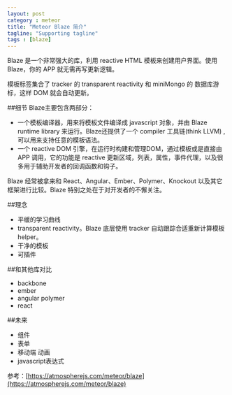 ```yaml
---
layout: post
category : meteor
title: "Meteor Blaze 简介"
tagline: "Supporting tagline"
tags : [blaze]
---
```


Blaze 是一个非常强大的库，利用 reactive HTML 模板来创建用户界面。使用Blaze，你的 APP 就无需再写更新逻辑。

模板标签集合了 tracker 的 transparent reactivity 和 miniMongo 的 数据库游标，这样 DOM 就会自动更新。

##细节
Blaze主要包含两部分：

- 一个模板编译器，用来将模板文件编译成 javascript 对象，并由 Blaze runtime library 来运行。Blaze还提供了一个 compiler 工具链(think LLVM) ,可以用来支持任意的模板语法。
- 一个 reactive DOM 引擎，在运行时构建和管理DOM，通过模板或是直接由 APP 调用，它的功能是 reactive 更新区域，列表，属性，事件代理，以及很多用于辅助开发者的回调函数和钩子。

Blaze 经常被拿来和 React、Angular、Ember、Polymer、Knockout 以及其它框架进行比较。Blaze 特别之处在于对开发者的不懈关注。

##理念
- 平缓的学习曲线
- transparent reactivity。Blaze 底层使用 tracker 自动跟踪合适重新计算模板helper。
- 干净的模板
- 可插件

##和其他库对比
- backbone
- ember
- angular polymer
- react

##未来
- 组件
- 表单
- 移动端 动画
- javascript表达式



参考：[https://atmospherejs.com/meteor/blaze](https://atmospherejs.com/meteor/blaze)













